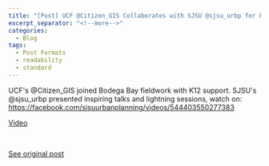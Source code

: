 ```yaml
---
title: "[Post] UCF @Citizen_GIS Collaborates with SJSU @sjsu_urbp for Fieldwork"
excerpt_separator: "<!--more-->"
categories:
  - Blog
tags:
  - Post Formats
  - readability
  - standard
---
```

UCF's @Citizen_GIS joined Bodega Bay fieldwork with K12 support. SJSU's @sjsu_urbp presented inspiring talks and lightning sessions, watch on: https://facebook.com/sjsuurbanplanning/videos/544403550277383

[Video](https://www.facebook.com/watch/live/?ref=watch_permalink&v=544403550277383)

<img src="{{ site.url }}{{ site.baseurl }}/assets/images/Posts/2022032801.jpg" alt="">

<img src="{{ site.url }}{{ site.baseurl }}/assets/images/Posts/2022032802.jpg" alt="">

[See original post](https://twitter.com/BoYangGeo/status/1508496373284413442?s=20)
